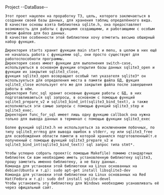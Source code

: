 Project --DataBase--

    Этот проет нацелен на проработку ТЗ, цель, которого заключаеться в создании своей базы данных, для хранения таблиц определённого вида.
    В качестве основы взята библиотека sqlite.h, она предоставляет возможность для работы с функцимя создающими, и работающими с особым типом файлов для баз данных.
    В качестве особенности этой библиотеки хочу отметить весьма обширный набор функция.

    Директория starts хранит функции main start и menu, в целом в них ещё не началась работа с функциями sql, они просто существуют для работоспособноти программы.
    Директория cases имеет функции для выполнения switch-case, используються в основном функции открытия базы данных sqlite3_open и функции их закрытия sqlite3_close,
    функция sqlite3_open возвращает особый тип указателя sqlite3* он используеться для определения места в памяти файла БД, фукция sqlite3_close использует его же для закрытия файла после завершения работы в нём.
    Директория func_sql хранит основные функции работы с БД, в них подготавливаються sql запросы, в основном с помощью функций sqlite3_prepare_v2 и sqlite3_bind_int(sqlite3_bind_text), а также исполняються эти самые запросы с помощью функций sqlite3_step и sqlite3_exec.
    Директория func_for_sql имеет лишь одну функцию callback она нужна только для вывода данных в терминал с помощью функции sqlite3_exec

    Более фукнций sqlite3.h не используеться за исключением побочных, по типу sqlite3_errmsg для вывода ошибок в stderr, ну или sqlite3_free для освобождения области памяти в которой хранился подготовленный(т.е полученный с помощью функций sqlite3_prepare_v2 и sqlite3_bind_int(sqlite3_bind_text)) sql запрос типа stmt*.

    Чтобы успешно собрать проект(с помощью Makefile) помимо стандартных библиотек Си вам необходимо иметь установленную библиотеку sqlite3, прошу заметить именно библиотеку, а не базу данных.
    Команда для установки этой библиотеки на Linux основанных на debian(Ubuntu и т.д): sudo apt-get install libsqlite3-dev
    Команда для установки этой библиотеки на Linux основанных на Red Hat(Fedora и т.д): sudo dnf install sqlite-devel
    Чтобы установить эту библиотеку для Windows необходимо усанавливать её через офицальный сайт.